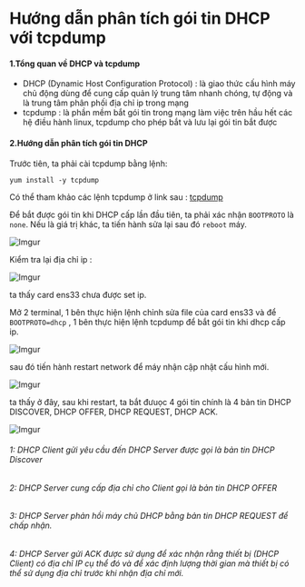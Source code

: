 ﻿# Hướng dẫn phân tích gói tin DHCP với tcpdump
#### 1.Tổng quan về DHCP và tcpdump    

- DHCP (Dynamic Host Configuration Protocol) : là giao thức cấu hình máy chủ động dùng để cung cấp quản lý trung tâm nhanh chóng, tự động và là trung tâm phân phối địa chỉ ip trong mạng 
- tcpdump : là phần mềm bắt gói tin trong mạng làm việc trên hầu hết các hệ điều hành linux, tcpdump cho phép bắt và lưu lại gói tin bắt được

#### 2.Hướng dẫn phân tích gói tin DHCP 

Trước tiên, ta phải cài tcpdump bằng lệnh: 
```
yum install -y tcpdump
```
Có thể tham khảo các lệnh tcpdump ở link sau : [tcpdump](https://github.com/hungviet99/thuc_tap/blob/master/Linux/tcpdump.md)

Để bắt được gói tin khi DHCP cấp lần đầu tiên, ta phải xác nhận `BOOTPROTO` là `none`. Nếu là giá trị khác, ta tiến hành sửa lại sau đó `reboot` máy. 

![Imgur](https://i.imgur.com/8q65Cd0.png)

Kiểm tra lại địa chỉ ip : 

![Imgur](https://i.imgur.com/CkEpgcz.png)

ta thấy card ens33 chưa được set ip.

Mở 2 terminal, 1 bên thực hiện lệnh chỉnh sửa file của card ens33 và để `BOOTPROTO=dhcp` , 1 bên thực hiện lệnh tcpdump để bắt gói tin khi dhcp cấp ip.

![Imgur](https://i.imgur.com/UXLQeLN.png)

sau đó tiến hành restart network để máy nhận cập nhật cấu hình mới.

![Imgur](https://i.imgur.com/8ae2jgH.png)

ta thấy ở đây, sau khi restart, ta bắt đưuọc 4 gói tin chính là 4 bản tin DHCP DISCOVER, DHCP OFFER, DHCP REQUEST, DHCP ACK. 

![Imgur](https://i.imgur.com/6eDWlaw.png)

###### 1: DHCP Client gửi yêu cầu đến DHCP Server được gọi là bản tin DHCP Discover  
###### 2: DHCP Server cung cấp địa chỉ cho Client gọi là bản tin DHCP OFFER  
###### 3: DHCP Server phản hồi máy chủ DHCP bằng bản tin DHCP REQUEST để chấp nhận.  
###### 4: DHCP Server gửi ACK được sử dụng để xác nhận rằng thiết bị (DHCP Client)  có địa chỉ IP cụ thể đó và để xác định lượng thời gian mà thiết bị có thể sử dụng địa chỉ trước khi nhận địa chỉ mới. 